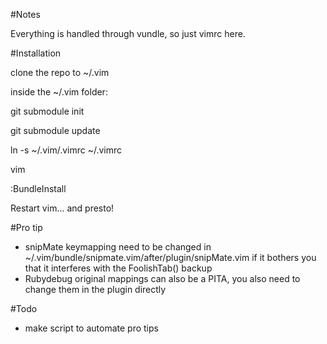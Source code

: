 #Notes

Everything is handled through vundle, so just vimrc here.


#Installation

clone the repo to ~/.vim

inside the ~/.vim folder:

git submodule init

git submodule update

ln -s ~/.vim/.vimrc ~/.vimrc

vim

:BundleInstall

Restart vim... and presto!

#Pro tip
* snipMate keymapping need to be changed in ~/.vim/bundle/snipmate.vim/after/plugin/snipMate.vim if it bothers you that it interferes with the FoolishTab() backup
* Rubydebug original mappings can also be a PITA, you also need to change them in the plugin directly

#Todo
* make script to automate pro tips